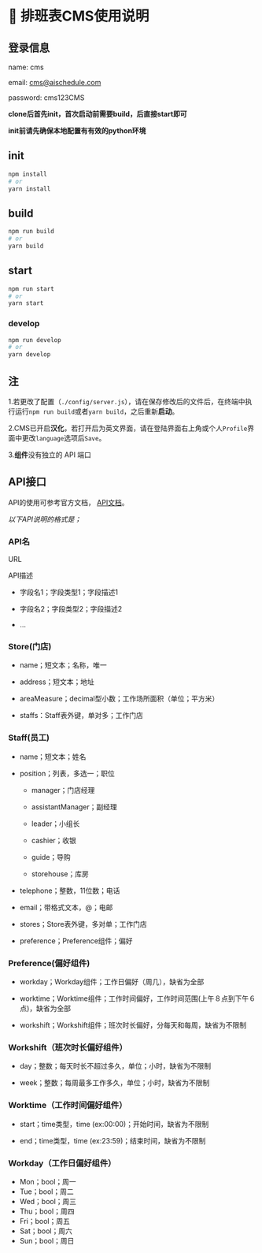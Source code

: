# 🚀 排班表CMS使用说明

## 登录信息

name: cms

email: cms@aischedule.com

password: cms123CMS

**clone后首先init，首次启动前需要build，后直接start即可**

**init前请先确保本地配置有有效的python环境**

## init

```sh
npm install
# or
yarn install
```

## build

```sh
npm run build
# or
yarn build
```

## start

```sh
npm run start
# or
yarn start
```

### develop

```sh
npm run develop
# or
yarn develop
```

## 注

1.若更改了配置（`./config/server.js`），请在保存修改后的文件后，在终端中执行运行`npm run build`或者`yarn build`，之后重新**启动**。

2.CMS已开启**汉化**，若打开后为英文界面，请在登陆界面右上角或个人`Profile`界面中更改`language`选项后`Save`。

3.**组件**没有独立的 API 端口

## API接口

API的使用可参考官方文档，
[API文档](https://docs.strapi.io/developer-docs/latest/developer-resources/database-apis-reference/rest-api.html)。

*以下API说明的格式是；*

### API名

URL

API描述

- 字段名1；字段类型1；字段描述1

- 字段名2；字段类型2；字段描述2

- ...

  

### Store(门店)

- name；短文本；名称，唯一

- address；短文本；地址

- areaMeasure；decimal型小数；工作场所面积（单位；平方米）

- staffs：Staff表外键，单对多；工作门店

  

### Staff(员工)

- name；短文本；姓名

- position；列表，多选一；职位

  - manager；门店经理
  - assistantManager；副经理
  - leader；小组长
  
  - cashier；收银

  - guide；导购

  - storehouse；库房

- telephone；整数，11位数；电话

- email；带格式文本，@；电邮

- stores；Store表外键，多对单；工作门店

- preference；Preference组件；偏好

  

### Preference(偏好组件)

- workday；Workday组件；工作日偏好（周几），缺省为全部

- worktime；Worktime组件；工作时间偏好，工作时间范围(上午８点到下午６点)，缺省为全部

- workshift；Workshift组件；班次时长偏好，分每天和每周，缺省为不限制

  

### Workshift（班次时长偏好组件）

- day；整数；每天时长不超过多久，单位；小时，缺省为不限制

- week；整数；每周最多工作多久，单位；小时，缺省为不限制

  

### Worktime（工作时间偏好组件）

- start；time类型，time (ex:00:00)；开始时间，缺省为不限制

- end；time类型，time (ex:23:59)；结束时间，缺省为不限制

  

### Workday（工作日偏好组件）

- Mon；bool；周一
- Tue；bool；周二
- Wed；bool；周三
- Thu；bool；周四
- Fri；bool；周五
- Sat；bool；周六
- Sun；bool；周日

